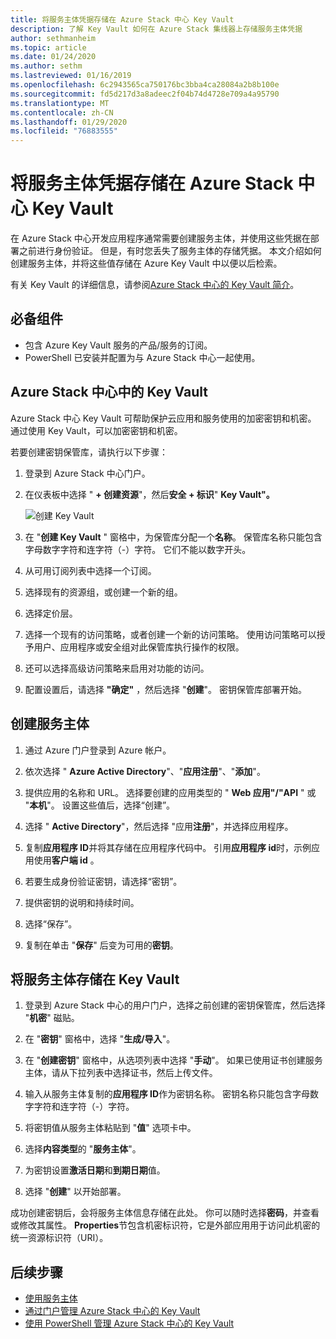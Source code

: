 ```yaml
---
title: 将服务主体凭据存储在 Azure Stack 中心 Key Vault
description: 了解 Key Vault 如何在 Azure Stack 集线器上存储服务主体凭据
author: sethmanheim
ms.topic: article
ms.date: 01/24/2020
ms.author: sethm
ms.lastreviewed: 01/16/2019
ms.openlocfilehash: 6c2943565ca750176bc3bba4ca28084a2b8b100e
ms.sourcegitcommit: fd5d217d3a8adeec2f04b74d4728e709a4a95790
ms.translationtype: MT
ms.contentlocale: zh-CN
ms.lasthandoff: 01/29/2020
ms.locfileid: "76883555"
---
```

# <a name="store-service-principal-credentials-in-azure-stack-hub-key-vault"></a>将服务主体凭据存储在 Azure Stack 中心 Key Vault

在 Azure Stack 中心开发应用程序通常需要创建服务主体，并使用这些凭据在部署之前进行身份验证。 但是，有时您丢失了服务主体的存储凭据。 本文介绍如何创建服务主体，并将这些值存储在 Azure Key Vault 中以便以后检索。

有关 Key Vault 的详细信息，请参阅[Azure Stack 中心的 Key Vault 简介](azure-stack-key-vault-intro.md)。

## <a name="prerequisites"></a>必备组件

- 包含 Azure Key Vault 服务的产品/服务的订阅。
- PowerShell 已安装并配置为与 Azure Stack 中心一起使用。

## <a name="key-vault-in-azure-stack-hub"></a>Azure Stack 中心中的 Key Vault

Azure Stack 中心 Key Vault 可帮助保护云应用和服务使用的加密密钥和机密。 通过使用 Key Vault，可以加密密钥和机密。

若要创建密钥保管库，请执行以下步骤：

1. 登录到 Azure Stack 中心门户。

2. 在仪表板中选择 " **+ 创建资源**"，然后**安全 + 标识**" **Key Vault"。**

   ![创建 Key Vault](media/azure-stack-key-vault-store-credentials/create-key-vault.png)

3. 在 "**创建 Key Vault** " 窗格中，为保管库分配一个**名称**。 保管库名称只能包含字母数字字符和连字符（-）字符。 它们不能以数字开头。

4. 从可用订阅列表中选择一个订阅。

5. 选择现有的资源组，或创建一个新的组。

6. 选择定价层。

7. 选择一个现有的访问策略，或者创建一个新的访问策略。 使用访问策略可以授予用户、应用程序或安全组对此保管库执行操作的权限。

8. 还可以选择高级访问策略来启用对功能的访问。

9. 配置设置后，请选择 **"确定"** ，然后选择 "**创建**"。 密钥保管库部署开始。

## <a name="create-a-service-principal"></a>创建服务主体

1. 通过 Azure 门户登录到 Azure 帐户。

2. 依次选择 " **Azure Active Directory**"、"**应用注册**"、"**添加**"。

3. 提供应用的名称和 URL。 选择要创建的应用类型的 " **Web 应用"/"API** " 或 "**本机**"。 设置这些值后，选择“创建”。

4. 选择 " **Active Directory**"，然后选择 "应用**注册**"，并选择应用程序。

5. 复制**应用程序 ID**并将其存储在应用程序代码中。 引用**应用程序 id**时，示例应用使用**客户端 id** 。

6. 若要生成身份验证密钥，请选择“密钥”。

7. 提供密钥的说明和持续时间。

8. 选择“保存”。

9. 复制在单击 "**保存**" 后变为可用的**密钥**。

## <a name="store-the-service-principal-inside-key-vault"></a>将服务主体存储在 Key Vault

1. 登录到 Azure Stack 中心的用户门户，选择之前创建的密钥保管库，然后选择 "**机密**" 磁贴。

2. 在 "**密钥**" 窗格中，选择 "**生成/导入**"。

3. 在 "**创建密钥**" 窗格中，从选项列表中选择 "**手动**"。 如果已使用证书创建服务主体，请从下拉列表中选择证书，然后上传文件。

4. 输入从服务主体复制的**应用程序 ID**作为密钥名称。 密钥名称只能包含字母数字字符和连字符（-）字符。

5. 将密钥值从服务主体粘贴到 "**值**" 选项卡中。

6. 选择**内容类型**的 "**服务主体**"。

7. 为密钥设置**激活日期**和**到期日期**值。

8. 选择 "**创建**" 以开始部署。

成功创建密钥后，会将服务主体信息存储在此处。 你可以随时选择**密码**，并查看或修改其属性。 **Properties**节包含机密标识符，它是外部应用用于访问此机密的统一资源标识符（URI）。

## <a name="next-steps"></a>后续步骤

- [使用服务主体](azure-stack-create-service-principals.md)
- [通过门户管理 Azure Stack 中心的 Key Vault](azure-stack-key-vault-manage-portal.md)  
- [使用 PowerShell 管理 Azure Stack 中心的 Key Vault](azure-stack-key-vault-manage-powershell.md)
